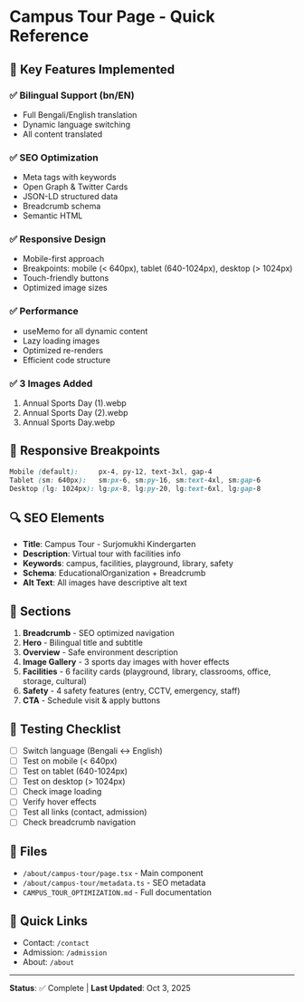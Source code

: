 # Campus Tour Page - Quick Reference

## 🎯 Key Features Implemented

### ✅ Bilingual Support (bn/EN)
- Full Bengali/English translation
- Dynamic language switching
- All content translated

### ✅ SEO Optimization
- Meta tags with keywords
- Open Graph & Twitter Cards
- JSON-LD structured data
- Breadcrumb schema
- Semantic HTML

### ✅ Responsive Design
- Mobile-first approach
- Breakpoints: mobile (< 640px), tablet (640-1024px), desktop (> 1024px)
- Touch-friendly buttons
- Optimized image sizes

### ✅ Performance
- useMemo for all dynamic content
- Lazy loading images
- Optimized re-renders
- Efficient code structure

### ✅ 3 Images Added
1. Annual Sports Day (1).webp
2. Annual Sports Day (2).webp
3. Annual Sports Day.webp

## 📱 Responsive Breakpoints

```css
Mobile (default):     px-4, py-12, text-3xl, gap-4
Tablet (sm: 640px):   sm:px-6, sm:py-16, sm:text-4xl, sm:gap-6
Desktop (lg: 1024px): lg:px-8, lg:py-20, lg:text-6xl, lg:gap-8
```

## 🔍 SEO Elements

- **Title**: Campus Tour - Surjomukhi Kindergarten
- **Description**: Virtual tour with facilities info
- **Keywords**: campus, facilities, playground, library, safety
- **Schema**: EducationalOrganization + Breadcrumb
- **Alt Text**: All images have descriptive alt text

## 🎨 Sections

1. **Breadcrumb** - SEO optimized navigation
2. **Hero** - Bilingual title and subtitle
3. **Overview** - Safe environment description
4. **Image Gallery** - 3 sports day images with hover effects
5. **Facilities** - 6 facility cards (playground, library, classrooms, office, storage, cultural)
6. **Safety** - 4 safety features (entry, CCTV, emergency, staff)
7. **CTA** - Schedule visit & apply buttons

## 🚀 Testing Checklist

- [ ] Switch language (Bengali ↔ English)
- [ ] Test on mobile (< 640px)
- [ ] Test on tablet (640-1024px)
- [ ] Test on desktop (> 1024px)
- [ ] Check image loading
- [ ] Verify hover effects
- [ ] Test all links (contact, admission)
- [ ] Check breadcrumb navigation

## 📁 Files

- `/about/campus-tour/page.tsx` - Main component
- `/about/campus-tour/metadata.ts` - SEO metadata
- `CAMPUS_TOUR_OPTIMIZATION.md` - Full documentation

## 🔗 Quick Links

- Contact: `/contact`
- Admission: `/admission`
- About: `/about`

---
**Status**: ✅ Complete | **Last Updated**: Oct 3, 2025
